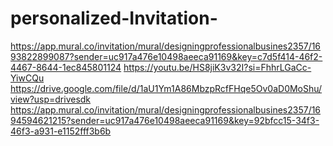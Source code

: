 # personalized-Invitation-
https://app.mural.co/invitation/mural/designingprofessionalbusines2357/1693822899087?sender=uc917a476e10498aeeca91169&key=c7d5f414-46f2-4467-8644-1ec845801124
https://youtu.be/HS8jiK3v32I?si=FhhrLGaCc-YiwCQu
https://drive.google.com/file/d/1aU1Ym1A86MbzpRcfFHqe5Ov0aD0MoShu/view?usp=drivesdk
https://app.mural.co/invitation/mural/designingprofessionalbusines2357/1694594621215?sender=uc917a476e10498aeeca91169&key=92bfcc15-34f3-46f3-a931-e1152fff3b6b
